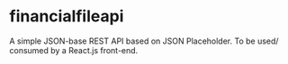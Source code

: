 # financialfileapi
A simple JSON-base REST API based on JSON Placeholder. To be used/ consumed by a React.js front-end.
